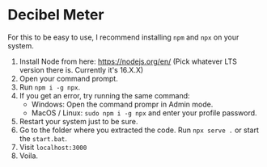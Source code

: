 # Decibel Meter

For this to be easy to use, I recommend installing `npm` and `npx` on your system.

1. Install Node from here: https://nodejs.org/en/ (Pick whatever LTS version there is. Currently it's 16.X.X)
2. Open your command prompt.
3. Run `npm i -g npx`. 
4. If you get an error, try running the same command:
    - Windows: Open the command prompr in Admin mode.
    - MacOS / Linux: `sudo npm i -g npx` and enter your profile password.
5. Restart your system just to be sure.
6. Go to the folder where you extracted the code. Run `npx serve .` or start the `start.bat`. 
7. Visit `localhost:3000`
8. Voila.
